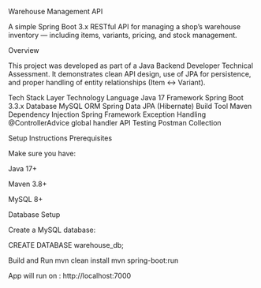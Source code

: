 Warehouse Management API

A simple Spring Boot 3.x RESTful API for managing a shop’s warehouse inventory — including items, variants, pricing, and stock management.

Overview

This project was developed as part of a Java Backend Developer Technical Assessment.
It demonstrates clean API design, use of JPA for persistence, and proper handling of entity relationships (Item ↔ Variant).

Tech Stack
Layer	Technology
Language	Java 17
Framework	Spring Boot 3.3.x
Database	MySQL
ORM	Spring Data JPA (Hibernate)
Build Tool	Maven
Dependency Injection	Spring Framework
Exception Handling	@ControllerAdvice global handler
API Testing	Postman Collection


Setup Instructions
Prerequisites

Make sure you have:

Java 17+

Maven 3.8+

MySQL 8+

Database Setup

Create a MySQL database:

CREATE DATABASE warehouse_db;

Build and Run
mvn clean install
mvn spring-boot:run


App will run on : http://localhost:7000
